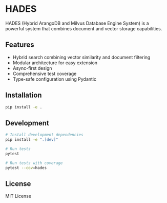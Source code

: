 # HADES

HADES (Hybrid ArangoDB and Milvus Database Engine System) is a powerful system that combines document and vector storage capabilities.

## Features

- Hybrid search combining vector similarity and document filtering
- Modular architecture for easy extension
- Async-first design
- Comprehensive test coverage
- Type-safe configuration using Pydantic

## Installation

```bash
pip install -e .
```

## Development

```bash
# Install development dependencies
pip install -e ".[dev]"

# Run tests
pytest

# Run tests with coverage
pytest --cov=hades
```

## License

MIT License
